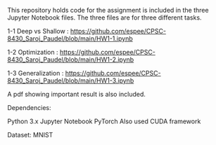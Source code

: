 This repository holds code for the assignment is included in the three Jupyter Notebook  files.
The three files are for three different tasks. 

1-1 Deep vs Shallow : https://github.com/espee/CPSC-8430_Saroj_Paudel/blob/main/HW1-1.ipynb

1-2 Optimization : https://github.com/espee/CPSC-8430_Saroj_Paudel/blob/main/HW1-2.ipynb

1-3 Generalization : https://github.com/espee/CPSC-8430_Saroj_Paudel/blob/main/HW1-3.ipynb

A pdf showing important result is also included. 

Dependencies:

Python 3.x Jupyter Notebook PyTorch
Also used CUDA framework

Dataset: MNIST
